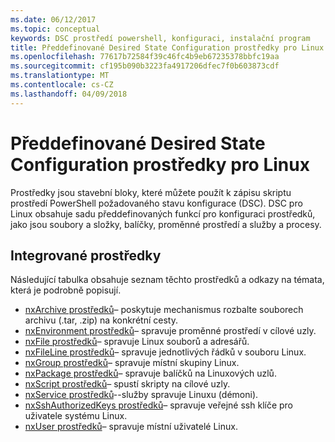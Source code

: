 ```yaml
---
ms.date: 06/12/2017
ms.topic: conceptual
keywords: DSC prostředí powershell, konfiguraci, instalační program
title: Předdefinované Desired State Configuration prostředky pro Linux
ms.openlocfilehash: 77617b72584f39c46fc4b9eb67235378bbfc19aa
ms.sourcegitcommit: cf195b090b3223fa4917206dfec7f0b603873cdf
ms.translationtype: MT
ms.contentlocale: cs-CZ
ms.lasthandoff: 04/09/2018
---
```

# <a name="built-in-desired-state-configuration-resources-for-linux"></a>Předdefinované Desired State Configuration prostředky pro Linux

Prostředky jsou stavební bloky, které můžete použít k zápisu skriptu prostředí PowerShell požadovaného stavu konfigurace (DSC). DSC pro Linux obsahuje sadu předdefinovaných funkcí pro konfiguraci prostředků, jako jsou soubory a složky, balíčky, proměnné prostředí a služby a procesy.

## <a name="built-in-resources"></a>Integrované prostředky

Následující tabulka obsahuje seznam těchto prostředků a odkazy na témata, která je podrobně popisují.

* [nxArchive prostředků](lnxArchiveResource.md)– poskytuje mechanismus rozbalte souborech archivu (.tar, .zip) na konkrétní cesty.
* [nxEnvironment prostředků](lnxEnvironmentResource.md)– spravuje proměnné prostředí v cílové uzly.
* [nxFile prostředků](lnxFileResource.md)– spravuje Linux souborů a adresářů.
* [nxFileLine prostředků](lnxFileLineResource.md)– spravuje jednotlivých řádků v souboru Linux.
* [nxGroup prostředků](lnxGroupResource.md)– spravuje místní skupiny Linux.
* [nxPackage prostředků](lnxPackageResource.md)– spravuje balíčků na Linuxových uzlů.
* [nxScript prostředků](lnxScriptResource.md)– spustí skripty na cílové uzly.
* [nxService prostředků](lnxServiceResource.md)--služby spravuje Linuxu (démoni).
* [nxSshAuthorizedKeys prostředků](lnxSshAuthorizedKeysResource.md)– spravuje veřejné ssh klíče pro uživatele systému Linux.
* [nxUser prostředků](lnxUserResource.md)– spravuje místní uživatelé Linux.